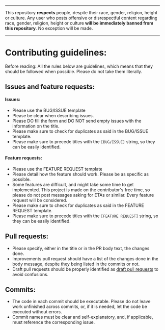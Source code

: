 -------------------------------------------------------------
This repository **respects** people, despite their race, gender, religion, height or culture. Any user who posts offensive or disrespectful content regarding race, gender, religion, height or culture **will be immediately banned from this repository**. No exception will be made.

-------------------------------------------------------------




# Contributing guidelines:

Before reading: All the rules below are guidelines, which means that they should be followed when possible. Please do not take them literally.

## Issues and feature requests:

#### Issues:
- Please use the BUG/ISSUE template
- Please be clear when describing issues.
- Please DO fill the form and DO NOT send empty issues with the information on the title.
- Please make sure to check for duplicates as said in the BUG/ISSUE template.
- Please make sure to precede titles with the `[BUG/ISSUE]` string, so they can be easily identified.

#### Feature requests:
- Please use the FEATURE REQUEST template
- Please detail how the feature should work. Please be as specific as possible.
- Some features are difficult, and might take some time to get implemented. This project is made on the contributor's free time, so please do not post messages asking for ETAs or similar. Every feature request will be considered.
- Please make sure to check for duplicates as said in the FEATURE REQUEST template.
- Please make sure to precede titles with the `[FEATURE REQUEST]` string, so they can be easily identified.

## Pull requests:
- Please specify, either in the title or in the PR body text, the changes done.
- Improvements pull request should have a list of the changes done in the body message, despite they being listed in the commits or not.
- Draft pull requests should be properly identified as [draft pull requests](https://github.blog/2019-02-14-introducing-draft-pull-requests/) to avoid confusions.

## Commits:
- The code in each commit should be executable. Please do not leave work unfinished across commits, or, if it is needed, let the code be executed without errors.
- Commit names must be clear and self-explanatory, and, if applicable, must reference the corresponding issue.
